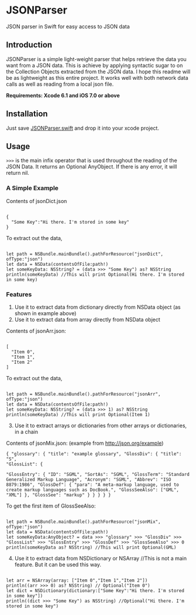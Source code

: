 # JSONParser
JSON parser in Swift for easy access to JSON data

## Introduction
JSONParser is a simple light-weight parser that helps retrieve the data you want from a JSON data. This is achieve by applying syntactic sugar to on the Collection Objects extracted from the JSON data.
 I hope this readme will be as lightweight as this entire project. It works well with both network data calls as well as reading from a local json file.
 
 **Requirements: Xcode 6.1 and iOS 7.0 or above**
 
## Installation
Just save [JSONParser.swift](https://raw.githubusercontent.com/geekveek/JSONParser/master/JSONParser/JSONParser.swift) and drop it into your xcode project.

## Usage
`>>>` is the main infix operator that is used throughout the reading of the JSON Data. It returns an Optional AnyObject. If there is any error, it will return nil.

### A Simple Example ###
Contents of jsonDict.json
<pre><code>
{
  "Some Key":"Hi there. I'm stored in some key"
}
</code></pre>

To extract out the data,
<pre><code>
let path = NSBundle.mainBundle().pathForResource("jsonDict", ofType:"json")
let data = NSData(contentsOfFile:path!)
let someKeyData: NSString? = (data >>> "Some Key") as? NSString
println(someKeyData) //This will print Optional(Hi there. I'm stored in some key)
</code></pre>
### Features
1. Use it to extract data from dictionary directly from NSData object (as shown in example above)
2. Use it to extract data from array directly from NSData object

Contents of jsonArr.json:
<pre><code>
[
  "Item 0",
  "Item 1",
  "Item 2"
]</code></pre>
To extract out the data,
<pre><code>
let path = NSBundle.mainBundle().pathForResource("jsonArr", ofType:"json")
let data = NSData(contentsOfFile:path!)
let someKeyData: NSString? = (data >>> 1) as? NSString
println(someKeyData) //This will print Optional(Item 1)
</code></pre>
3. Use it to extract arrays or dictionaries from other arrays or dictionaries, in a chain

Contents of jsonMix.json: (example from <http://json.org/example>)
<code><pre>
{
  "glossary": {
    "title": "example glossary",
		"GlossDiv": {
      "title": "S",
		  "GlossList": {  
		    "GlossEntry": {
		      "ID": "SGML",
		      "SortAs": "SGML",
		      "GlossTerm": "Standard Generalized Markup Language",
		      "Acronym": "SGML",
		      "Abbrev": "ISO 8879:1986",
		      "GlossDef": {
		        "para": "A meta-markup language, used to create markup languages such as DocBook.",
		        "GlossSeeAlso": ["GML", "XML"]
		      },
		      "GlossSee": "markup"
		    }
		  }
		}
  }
}
</code></pre>
To get the first item of GlossSeeAlso:
<pre><code>
let path = NSBundle.mainBundle().pathForResource("jsonMix", ofType:"json")
let data = NSData(contentsOfFile:path!)
let someKeyData:AnyObject? = data >>> "glossary" >>> "GlossDiv" >>> "GlossList" >>> "GlossEntry" >>> "GlossDef" >>> "GlossSeeAlso" >>> 0
println(someKeyData as? NSString) //This will print Optional(GML)
</code></pre>
4. Use it to extract data from NSDictionary or NSArray //This is not a main feature. But it can be used this way.
<pre><code>
let arr = NSArray(array: ["Item 0","Item 1","Item 2"])
println((arr >>> 0) as? NSString) // Optional("Item 0")
let dict = NSDictionary(dictionary:["Some Key":"Hi there. I'm stored in some key"])
println((dict >>> "Some Key") as NSString) //Optional("Hi there. I'm stored in some key")
</code></pre>

